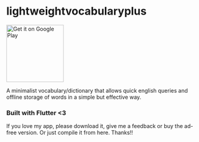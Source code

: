 # lightweightvocabularyplus

<a href='https://play.google.com/store/apps/details?id=com.nathanielxd.lightweightvocabulary&pcampaignid=MKT-Other-global-all-co-prtnr-py-PartBadge-Mar2515-1'><img alt='Get it on Google Play' src='https://play.google.com/intl/en_us/badges/images/generic/en_badge_web_generic.png' width=150/></a>

A minimalist vocabulary/dictionary that allows quick english queries and offline storage of words in a simple but effective way.

### Built with Flutter <3

If you love my app, please download it, give me a feedback or buy the ad-free version. Or just compile it from here. Thanks!!
